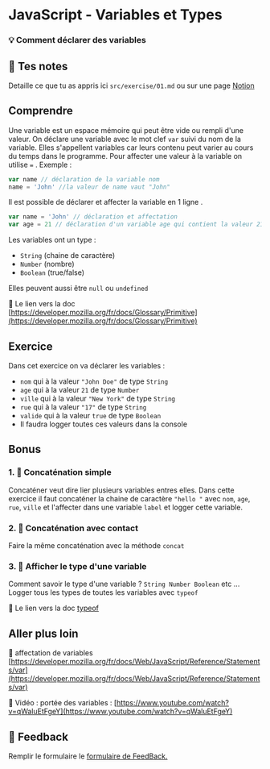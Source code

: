# JavaScript - Variables et Types

### 💡 Comment déclarer des variables

## 📝 Tes notes

Detaille ce que tu as appris ici `src/exercise/01.md`
ou sur une page [Notion](https://go.mikecodeur.com/course-notes-template)

## Comprendre

Une variable est un espace mémoire qui peut être vide ou rempli d'une valeur. On
déclare une variable avec le mot clef `var` suivi du nom de la variable. Elles
s'appellent variables car leurs contenu peut varier au cours du temps dans le
programme. Pour affecter une valeur à la variable on utilise `=` . Exemple :

```jsx
var name // déclaration de la variable nom
name = 'John' //la valeur de name vaut "John"
```

Il est possible de déclarer et affecter la variable en 1 ligne .

```jsx
var name = 'John' // déclaration et affectation
var age = 21 // déclaration d'un variable age qui contient la valeur 21
```

Les variables ont un type :

- `String` (chaine de caractère)
- `Number` (nombre)
- `Boolean` (true/false)

Elles peuvent aussi être `null` ou `undefined`

📑 Le lien vers la doc
[https://developer.mozilla.org/fr/docs/Glossary/Primitive](https://developer.mozilla.org/fr/docs/Glossary/Primitive)

## Exercice

Dans cet exercice on va déclarer les variables :

- `nom` qui à la valeur `"John Doe"` de type `String`
- `age` qui à la valeur `21` de type `Number`
- `ville` qui à la valeur `"New York"` de type `String`
- `rue` qui à la valeur `"17"` de type `String`
- `valide` qui à la valeur `true` de type `Boolean`
- Il faudra logger toutes ces valeurs dans la console

## Bonus

### 1. 🚀 Concaténation simple

Concaténer veut dire lier plusieurs variables entres elles. Dans cette exercice
il faut concaténer la chaine de caractère `"hello "` avec `nom`, `age`, `rue`,
`ville` et l'affecter dans une variable `label` et logger cette variable.

### 2. 🚀 Concaténation avec contact

Faire la même concaténation avec la méthode `concat`

### 3. 🚀 Afficher le type d'une variable

Comment savoir le type d'une variable ? `String Number Boolean` etc ... Logger
tous les types de toutes les variables avec `typeof`

📑 Le lien vers la doc
[typeof](https://developer.mozilla.org/fr/docs/Web/JavaScript/Reference/Operators/typeof)

## Aller plus loin

📑 affectation de variables
[https://developer.mozilla.org/fr/docs/Web/JavaScript/Reference/Statements/var](https://developer.mozilla.org/fr/docs/Web/JavaScript/Reference/Statements/var)

📑 Vidéo : portée des variables :
[https://www.youtube.com/watch?v=qWaluEtFgeY](https://www.youtube.com/watch?v=qWaluEtFgeY)

## 🐜 Feedback

Remplir le formulaire le
[formulaire de FeedBack.](https://go.mikecodeur.com/cours-react-avis?entry.1430994900=React%20Prérequis%20débutants&entry.533578441=3%20JavaScript%20-%20Variables%20et%20Types)
